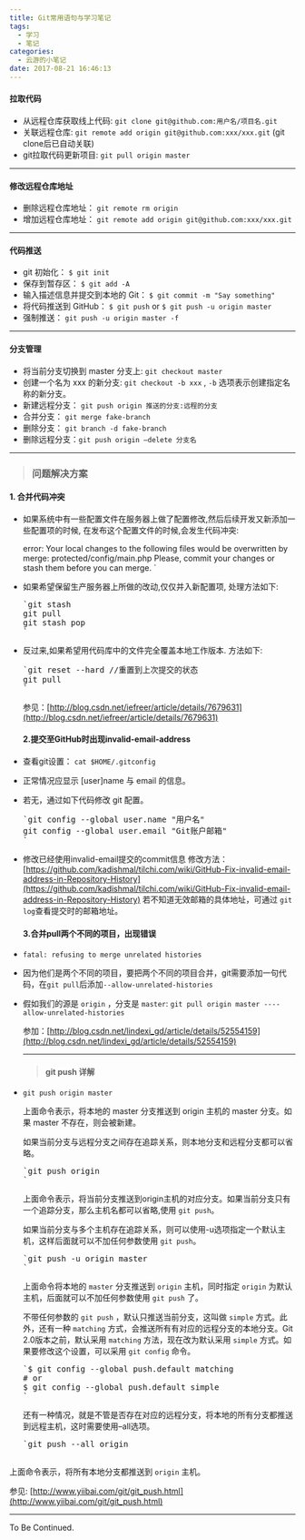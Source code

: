 ```yaml
---
title: Git常用语句与学习笔记
tags:
  - 学习
  - 笔记
categories:
  - 云游的小笔记
date: 2017-08-21 16:46:13
---
```


<!-- more -->

#### 拉取代码

*   从远程仓库获取线上代码: `git clone git@github.com:用户名/项目名.git`
*   关联远程仓库: `git remote add origin git@github.com:xxx/xxx.git` (git clone后已自动关联)
*   git拉取代码更新项目: `git pull origin master`

* * *

#### 修改远程仓库地址

*   删除远程仓库地址： `git remote rm origin`
*   增加远程仓库地址： `git remote add origin git@github.com:xxx/xxx.git`

* * *

#### 代码推送

*   git 初始化： `$ git init`
*   保存到暂存区： `$ git add -A`
*   输入描述信息并提交到本地的 Git： `$ git commit -m "Say something"`
*   将代码推送到 GitHub： `$ git push` or `$ git push -u origin master`
*   强制推送： `git push -u origin master -f`

* * *

#### 分支管理

*   将当前分支切换到 master 分支上: `git checkout master`
*   创建一个名为 xxx 的新分支: `git checkout -b xxx` , `-b` 选项表示创建指定名称的新分支。
*   新建远程分支： `git push origin 推送的分支:远程的分支`
*   合并分支： `git merge fake-branch`
*   删除分支： `git branch -d fake-branch`
*   删除远程分支：`git push origin –delete 分支名`

* * *

> ### 问题解决方案

#### 1\. 合并代码冲突

*   如果系统中有一些配置文件在服务器上做了配置修改,然后后续开发又新添加一些配置项的时候,
在发布这个配置文件的时候,会发生代码冲突:

    error: Your local changes to the following files would be overwritten by merge:
            protected/config/main.php
    Please, commit your changes or stash them before you can merge.
    `</pre>

*   如果希望保留生产服务器上所做的改动,仅仅并入新配置项, 处理方法如下:

    <pre class="line-numbers prism-highlight" data-start="1">`git stash
    git pull
    git stash pop
    `</pre>

*   反过来,如果希望用代码库中的文件完全覆盖本地工作版本. 方法如下:

    <pre class="line-numbers prism-highlight" data-start="1">`git reset --hard //重置到上次提交的状态
    git pull
    `</pre>

    参见：[http://blog.csdn.net/iefreer/article/details/7679631](http://blog.csdn.net/iefreer/article/details/7679631)

    #### 2.提交至GitHub时出现invalid-email-address

*   查看git设置：
    `cat $HOME/.gitconfig`
*   正常情况应显示 [user]name 与 email 的信息。
*   若无，通过如下代码修改 git 配置。

    <pre class="line-numbers prism-highlight" data-start="1">`git config --global user.name "用户名"
    git config --global user.email "Git账户邮箱"
    `</pre>

*   修改已经使用invalid-email提交的commit信息
    修改方法：[https://github.com/kadishmal/tilchi.com/wiki/GitHub-Fix-invalid-email-address-in-Repository-History](https://github.com/kadishmal/tilchi.com/wiki/GitHub-Fix-invalid-email-address-in-Repository-History)
    若不知道无效邮箱的具体地址，可通过 `git log`查看提交时的邮箱地址。

    #### 3.合并pull两个不同的项目，出现错误

*   `fatal: refusing to merge unrelated histories`
*   因为他们是两个不同的项目，要把两个不同的项目合并，git需要添加一句代码，在`git pull`后添加`--allow-unrelated-histories`
*   假如我们的源是 `origin` ，分支是 `master`: `git pull origin master ----allow-unrelated-histories`

    参加：[http://blog.csdn.net/lindexi_gd/article/details/52554159](http://blog.csdn.net/lindexi_gd/article/details/52554159)

    * * *

    > #### git push 详解

*   `git push origin master`

    上面命令表示，将本地的 master 分支推送到 origin 主机的 master 分支。如果 master 不存在，则会被新建。

    如果当前分支与远程分支之间存在追踪关系，则本地分支和远程分支都可以省略。

    <pre class="line-numbers prism-highlight" data-start="1">`git push origin
    `</pre>

    上面命令表示，将当前分支推送到origin主机的对应分支。如果当前分支只有一个追踪分支，那么主机名都可以省略,使用 `git push`。

    如果当前分支与多个主机存在追踪关系，则可以使用-u选项指定一个默认主机，这样后面就可以不加任何参数使用 `git push`。

    <pre class="line-numbers prism-highlight" data-start="1">`git push -u origin master
    `</pre>

    上面命令将本地的 `master` 分支推送到 `origin` 主机，同时指定 `origin` 为默认主机，后面就可以不加任何参数使用 `git push` 了。

    不带任何参数的 `git push` ，默认只推送当前分支，这叫做 `simple` 方式。此外，还有一种 `matching` 方式，会推送所有有对应的远程分支的本地分支。Git 2.0版本之前，默认采用 `matching` 方法，现在改为默认采用 `simple` 方式。如果要修改这个设置，可以采用 `git config` 命令。

    <pre class="line-numbers prism-highlight" data-start="1">`$ git config --global push.default matching
    # or
    $ git config --global push.default simple
    `</pre>

    还有一种情况，就是不管是否存在对应的远程分支，将本地的所有分支都推送到远程主机，这时需要使用–all选项。

    <pre class="line-numbers prism-highlight" data-start="1">`git push --all origin

上面命令表示，将所有本地分支都推送到 `origin` 主机。

参见: [http://www.yiibai.com/git/git_push.html](http://www.yiibai.com/git/git_push.html)

* * *

To Be Continued.